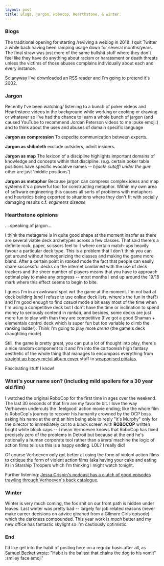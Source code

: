 ```yaml
---
layout: post
title: Blogs, jargon, Robocop, Hearthstone, & winter.
---
```


### Blogs

The traditional opening for starting /reviving a weblog in 2018: I quit Twitter a while back having been ramping usage down for several months/years. The final straw was just more of the same bullshit stuff where they don't feel like they have do anything about racism or harassment or death threats unless the victims of those abuses complains individually about each and every instance.

So anyway I've downloaded an RSS reader and I'm going to pretend it's 2002.

### Jargon

Recently I've been watching/ listening to a bunch of poker videos and Hearthstone videos in the background while working or cooking or drawing or whatever so I've had the chance to learn a whole bunch of jargon (and caused YouTube to recommend Jordan Peterson videos to me :puke emoji:) and to think about the uses and abuses of domain specific language

__Jargon as compression__ To expedite communication between experts.

__Jargon as shiboleth__ exclude outsiders, admit insiders.

__Jargon as map__ The lexicon of a discipline highlights important domains of knowledge and concepts within that discipline. (e.g. certain poker table positions have specific evocative names -- _hijack_! _cutoff_! _under the gun_! other are just 'middle positions')

__Jargon as metaphor__ Because jargon can compress complex ideas and map systems it's a powerful tool for constructing metaphor. Within my own area of software engineering this causes all sorts of problems with metaphors and heuristics being exported to situations where they don't fit with socially damaging results c.f. _engineers disease_ 

### Hearthstone opinions

... speaking of jargon... 

I think the metagame is in quite good shape at the moment insofar as there are several viable deck archetypes across a few classes. That said there's a definite rock, paper, scissors feel to it where certain match-ups heavily favour a particular deck type. This is a problem that I don't think you can get around without homogenizing the classes and making the game more bland. After a certain point in _ranked_ mode the fact that people can easily share successful decks on the internet combined with the use of deck trackers and the sheer number of players means that you have to approach optimal play to make any progress -- most months I end up around the 19/18 mark where this effect seems to begin to bite. 

I guess I'm in an awkward spot wrt the game at the moment. I'm not bad at deck building (and I refuse to use online deck lists, where's the fun in that?) and I'm good enough to find _casual_ mode a bit easy most of the time when I'm using a competitive deck but I don't have the time or inclination to spend money to seriously contend in _ranked_, and besides, some decks are just more fun to play with than they are competitive (I've got a good Shaman + elementals control deck which is super fun but too variable to climb the ranking ladder). Think I'm going to play more _arena_ (the game's deck draughting mode). 

Still, the game is pretty great, you can put a lot of thought into play, there's a nice random component to it and I'm into the cartoonish high fantasy aesthetic of the whole thing that manages to encompass everything from [straight up heavy metal album cover](https://d1u5p3l4wpay3k.cloudfront.net/hearthstone_gamepedia/1/17/Lord_Jaraxxus%28482%29.png?version=d3e5eddc4c6116141e93b9115be19647) stuff to [weaponised piñatas](https://media-hearth.cursecdn.com/avatars/376/471/636688327667340402.gif).

Fascinating stuff I know!

### What's your name son? (including mild spoilers for a 30 year old film)

I watched the original RoboCop for the first time in ages over the weekend. The last 30 seconds of that film are my favorite bit. I love the way Verhoeven undercuts the 'feelgood' action movie ending; like the whole film is RoboCop's journey to recover his humanity crowned by the OCP boss asking his name at the end an him being able to reply "it's Murphy" only for the director to immediately cut to a black screen with __ROBOCOP__ written bright white block caps -- I mean Verhoeven knows that RoboCop has fixed precisely zero of the problems in Detroit but because at the end he's notionally a human corporate tool rather than a _literal_ machine the logic of action films tells us this is a happy ending. LOL? I really did! 

Of course Verhoeven only got better at using the form of violent action films to critique the form of violent action films (aka having your cake and eating it) in Starship Troopers which I'm thinking I might watch tonight. 

Further listening: [Jessa Crispin's podcast has a clutch of good episodes trawling through Verhoeven's back catalogue](http://foreverdogproductions.com/fdpn/podcasts/public-intellectual/).

### Winter

Winter is very much coming, the fox shit on our front path is hidden under leaves. Last winter was pretty bad -- largely for job related reasons (never make career decisions on advice gleaned from a Gilmore Girls episode) which the darkness compounded. This year work is _much_ better and my new office has fantastic skylight so I'm cautiously optimistic.

### End

I'd like get into the habit of posting here on a regular basis after all, as [Samuel Becket wrote](https://en.wikipedia.org/wiki/Proust_%28Beckett_essay%29):  "Habit is the ballast that chains the dog to his vomit" :smiley face emoji"
